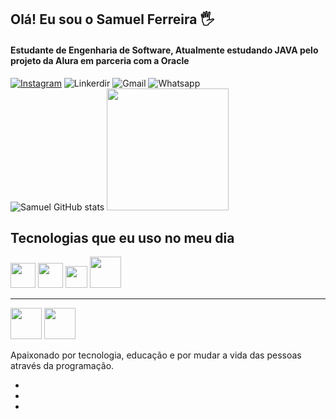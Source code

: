 ## Olá! Eu sou o Samuel Ferreira 🖐️

<h4>Estudante de Engenharia de Software, Atualmente estudando JAVA pelo projeto da Alura em parceria com a Oracle</h4>

[![Instagram](https://img.shields.io/badge/Instagram-E4405F?style=for-the-badge&logo=instagram&logoColor=white)](https://instagram.com/samueldevjr)
![Linkerdir](https://img.shields.io/badge/LinkedIn-0077B5?style=for-the-badge&logo=linkedin&logoColor=white)
![Gmail](https://img.shields.io/badge/Gmail-D14836?style=for-the-badge&logo=gmail&logoColor=white)
![Whatsapp](https://img.shields.io/badge/WhatsApp-25D366?style=for-the-badge&logo=whatsapp&logoColor=white)
<br>![Samuel GitHub stats](https://github-readme-stats.vercel.app/api?username=samuelinfor&show_icons=true&theme=dracula&count_private=true)
  <img height="195px" src="https://github-readme-stats.vercel.app/api/top-langs/?username=samuelinfor&layout=compact&langs_count=7&theme=cobalt"/>

## Tecnologias que eu uso no meu dia

<div style="display: inline_block">
  <img width="40px" height="40px" src="https://cdn.jsdelivr.net/gh/devicons/devicon/icons/html5/html5-original-wordmark.svg" />  
  <img width="40px" height="40px" src="https://cdn.jsdelivr.net/gh/devicons/devicon/icons/css3/css3-original-wordmark.svg" />
  <img width="35px" height="35px" src="https://cdn.jsdelivr.net/gh/devicons/devicon/icons/javascript/javascript-original.svg" />
  <img width="50px" height="50px" src="https://cdn.jsdelivr.net/gh/devicons/devicon/icons/java/java-original-wordmark.svg" />
  <hr>        
  
  <img width="50px" height="50px" src="https://cdn.jsdelivr.net/gh/devicons/devicon/icons/linux/linux-original.svg" />
  <img width="50px" height="50px" src="https://cdn.jsdelivr.net/gh/devicons/devicon/icons/debian/debian-plain.svg" />
                        
</div>

Apaixonado por tecnologia, educação e por mudar a vida das pessoas através da programação.

-
-
-
